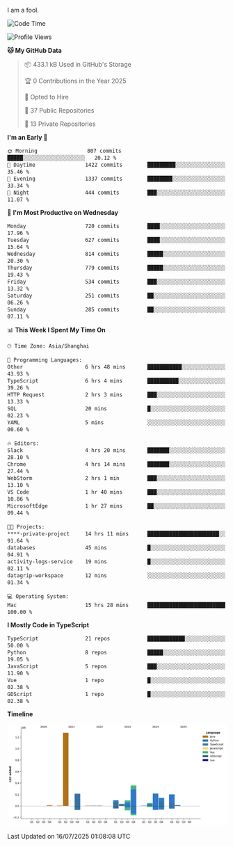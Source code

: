 I am a fool.

<!--START_SECTION:waka-->
![Code Time](http://img.shields.io/badge/Code%20Time-3%2C295%20hrs%2043%20mins-blue)

![Profile Views](http://img.shields.io/badge/Profile%20Views-2-blue)

**🐱 My GitHub Data** 

> 📦 433.1 kB Used in GitHub's Storage 
 > 
> 🏆 0 Contributions in the Year 2025
 > 
> 💼 Opted to Hire
 > 
> 📜 37 Public Repositories 
 > 
> 🔑 13 Private Repositories 
 > 
**I'm an Early 🐤** 

```text
🌞 Morning                807 commits         █████░░░░░░░░░░░░░░░░░░░░   20.12 % 
🌆 Daytime                1422 commits        █████████░░░░░░░░░░░░░░░░   35.46 % 
🌃 Evening                1337 commits        ████████░░░░░░░░░░░░░░░░░   33.34 % 
🌙 Night                  444 commits         ███░░░░░░░░░░░░░░░░░░░░░░   11.07 % 
```
📅 **I'm Most Productive on Wednesday** 

```text
Monday                   720 commits         ████░░░░░░░░░░░░░░░░░░░░░   17.96 % 
Tuesday                  627 commits         ████░░░░░░░░░░░░░░░░░░░░░   15.64 % 
Wednesday                814 commits         █████░░░░░░░░░░░░░░░░░░░░   20.30 % 
Thursday                 779 commits         █████░░░░░░░░░░░░░░░░░░░░   19.43 % 
Friday                   534 commits         ███░░░░░░░░░░░░░░░░░░░░░░   13.32 % 
Saturday                 251 commits         ██░░░░░░░░░░░░░░░░░░░░░░░   06.26 % 
Sunday                   285 commits         ██░░░░░░░░░░░░░░░░░░░░░░░   07.11 % 
```


📊 **This Week I Spent My Time On** 

```text
🕑︎ Time Zone: Asia/Shanghai

💬 Programming Languages: 
Other                    6 hrs 48 mins       ███████████░░░░░░░░░░░░░░   43.93 % 
TypeScript               6 hrs 4 mins        ██████████░░░░░░░░░░░░░░░   39.26 % 
HTTP Request             2 hrs 3 mins        ███░░░░░░░░░░░░░░░░░░░░░░   13.33 % 
SQL                      20 mins             █░░░░░░░░░░░░░░░░░░░░░░░░   02.23 % 
YAML                     5 mins              ░░░░░░░░░░░░░░░░░░░░░░░░░   00.60 % 

🔥 Editors: 
Slack                    4 hrs 20 mins       ███████░░░░░░░░░░░░░░░░░░   28.10 % 
Chrome                   4 hrs 14 mins       ███████░░░░░░░░░░░░░░░░░░   27.44 % 
WebStorm                 2 hrs 1 min         ███░░░░░░░░░░░░░░░░░░░░░░   13.10 % 
VS Code                  1 hr 40 mins        ███░░░░░░░░░░░░░░░░░░░░░░   10.86 % 
MicrosoftEdge            1 hr 27 mins        ██░░░░░░░░░░░░░░░░░░░░░░░   09.44 % 

🐱‍💻 Projects: 
****-private-project     14 hrs 11 mins      ███████████████████████░░   91.64 % 
databases                45 mins             █░░░░░░░░░░░░░░░░░░░░░░░░   04.91 % 
activity-logs-service    19 mins             █░░░░░░░░░░░░░░░░░░░░░░░░   02.11 % 
datagrip-workspace       12 mins             ░░░░░░░░░░░░░░░░░░░░░░░░░   01.34 % 

💻 Operating System: 
Mac                      15 hrs 28 mins      █████████████████████████   100.00 % 
```

**I Mostly Code in TypeScript** 

```text
TypeScript               21 repos            ████████████░░░░░░░░░░░░░   50.00 % 
Python                   8 repos             █████░░░░░░░░░░░░░░░░░░░░   19.05 % 
JavaScript               5 repos             ███░░░░░░░░░░░░░░░░░░░░░░   11.90 % 
Vue                      1 repo              █░░░░░░░░░░░░░░░░░░░░░░░░   02.38 % 
GDScript                 1 repo              █░░░░░░░░░░░░░░░░░░░░░░░░   02.38 % 
```



**Timeline**

![Lines of Code chart](https://raw.githubusercontent.com/VeejaLiu/VeejaLiu/master/assets/bar_graph.png)


 Last Updated on 16/07/2025 01:08:08 UTC
<!--END_SECTION:waka-->
